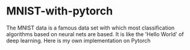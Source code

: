 # MNIST-with-pytorch
The MNIST data is a famous data set with which most classification algorithms based on neural nets are based. It is like the 'Hello World' of deep learning. Here is my own implementation on Pytorch
